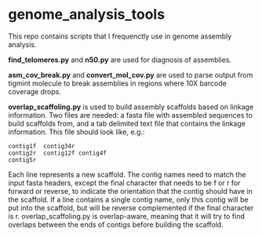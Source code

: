 # genome_analysis_tools

This repo contains scripts that I frequenctly use in genome assembly analysis.

**find_telomeres.py** and **n50.py** are used for diagnosis of assemblies.

**asm_cov_break.py** and **convert_mol_cov.py** are used to parse output from tigmint molecule to break assemblies in regions where 10X barcode coverage drops.

**overlap_scaffoling.py** is used to build assembly scaffolds based on linkage information. Two files are needed: a fasta file with assembled sequences to build scaffolds from, and a tab delimited text file that contains the linkage information. This file should look like, e.g.:
```
contig1f  contig34r
contig2r  contig12f contig4f
contig5r
```
Each line represents a new scaffold. The contig names need to match the input fasta headers, except the final character that needs to be f or r for forward or reverse, to indicate the orientation that the contig should have in the scaffold. If a line contains a single contig name, only this contig will be put into the scaffold, but will be reverse complemented if the final character is r. overlap_scaffoling.py is overlap-aware, meaning that it will try to find overlaps between the ends of contigs before building the scaffold.

